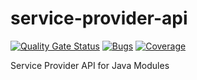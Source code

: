 # service-provider-api

[![Quality Gate Status](https://sonarcloud.io/api/project_badges/measure?project=descoped_service-provider-api&metric=alert_status)](https://sonarcloud.io/summary/new_code?id=descoped_service-provider-api) [![Bugs](https://sonarcloud.io/api/project_badges/measure?project=descoped_service-provider-api&metric=bugs)](https://sonarcloud.io/summary/new_code?id=descoped_service-provider-api) [![Coverage](https://sonarcloud.io/api/project_badges/measure?project=descoped_service-provider-api&metric=coverage)](https://sonarcloud.io/summary/new_code?id=descoped_service-provider-api)

Service Provider API for Java Modules
